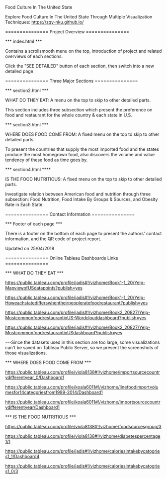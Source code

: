 Food Culture In The United State

Explore Food Culture In The United State Through Multiple Visualization Techniques: https://zqy-nku.github.io/

=============== Project Overview ===============

*** index.html ***

Contains a scrollsmooth menu on the top, introduction of project and related overviews of each sections.

Click the "SEE DETAILED" button of each section, then switch into a new detailed page

=============== Three Major Sections ===============

*** section2.html ***

WHAT DO THEY EAT:  A menu on the top to skip to other detailed parts.

This section includes three subsection which present the preference on food and restaurant for the whole country & each state in U.S.

*** section3.html ***

WHERE DOES FOOD COME FROM: A fixed menu on the top to skip to other detailed parts.

To present the countries that supply the most imported food and the states produce the most homegrown food, also discovers the volume and value tendency of these food as time goes by.

*** section4.html ****

IS THE FOOD NUTRITIOUS: A fixed menu on the top to skip to other detailed parts.

Investigate relation between American food and nutrition through three subsection: Food Nutrition, Food Intake By Groups & Sources, and Obesity Rate in Each State.

=============== Contact Information ===============

*** Footer of each page ***

There is a footer on the bottom of each page to present the authors' contact information, and the QR code of project report.

Updated on 25/04/2018

=============== Online Tableau Dashboards Links ===============

*** WHAT DO THEY EAT ***

https://public.tableau.com/profile/jadis#!/vizhome/Book1-1_20/Yelp-MapviewofUSdatapoints?publish=yes

https://public.tableau.com/profile/jadis#!/vizhome/Book1-1_20/Yelp-Howeachstatedifferswhentheirpeopleratefoodrestaurant?publish=yes

https://public.tableau.com/profile/jadis#!/vizhome/Book2_20827/Yelp-MostcommonfoodrestaurantinUS-Wordclouddashboard?publish=yes

https://public.tableau.com/profile/jadis#!/vizhome/Book2_20827/Yelp-MostcommonfoodrestaurantinUSdashboard?publish=yes

---Since the datasets used in this section are too large, some visualizations can't be saved on Tableau Public Server, so we present the screenshots of those visualizations.

*** WHERE DOES FOOD COME FROM ***

https://public.tableau.com/profile/viola8138#!/vizhome/importsourcecountrydifferentyear_0/Dashboard1

https://public.tableau.com/profile/koala6011#!/vizhome/linefoodimportvolumesfor14categoriesfrom1999-2014/Dashboard1

https://public.tableau.com/profile/koala6011#!/vizhome/importsourcecountrydifferentyear/Dashboard1

*** IS THE FOOD NUTRITIOUS ***

https://public.tableau.com/profile/viola8138#!/vizhome/foodsourcesgroup/3

https://public.tableau.com/profile/viola8138#!/vizhome/diabetespercentage1/1

https://public.tableau.com/profile/jadis#!/vizhome/caloriesintakebycatogries1_1/Dashboard4

https://public.tableau.com/profile/jadis#!/vizhome/caloriesintakebycatogries1_0/3
